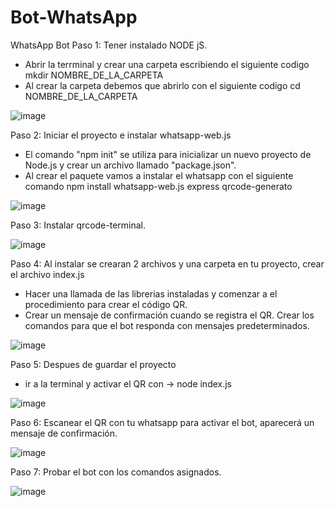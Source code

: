 # Bot-WhatsApp
WhatsApp Bot 
Paso 1: Tener instalado NODE jS.
* Abrir la terrminal y crear una carpeta escribiendo el siguiente codigo   mkdir NOMBRE_DE_LA_CARPETA
* Al crear la carpeta debemos que abrirlo con el siguiente codigo    cd NOMBRE_DE_LA_CARPETA

![image](https://github.com/MaricieloCajan/Bot-WhatsApp/assets/125485990/380666d9-6825-4d1f-bf77-a7843c6ba497)

Paso 2: Iniciar el proyecto e instalar whatsapp-web.js
* El comando "npm init" se utiliza para inicializar un nuevo proyecto de Node.js y crear un archivo llamado "package.json".
* Al crear el paquete vamos a instalar el whatsapp con el siguiente comando    npm install whatsapp-web.js express qrcode-generato

![image](https://github.com/MaricieloCajan/Bot-WhatsApp/assets/125485990/4cac19c8-bcfd-45f0-9728-549f17395e9a)

Paso 3: Instalar qrcode-terminal.

![image](https://github.com/MaricieloCajan/Bot-WhatsApp/assets/125485990/7b6d681d-ce51-4991-9ce5-6d8af8470898)

Paso 4:  Al instalar se crearan 2 archivos y una carpeta en tu proyecto, crear el archivo index.js 
* Hacer una llamada de las librerias instaladas y comenzar a el procedimiento para crear el código QR. 
* Crear un mensaje de confirmación cuando se registra el QR. Crear los comandos para que el bot responda con mensajes predeterminados.

![image](https://github.com/MaricieloCajan/Bot-WhatsApp/assets/125485990/b59d4ead-a692-4691-b366-f0950e86c0a2)

Paso 5: Despues de guardar el proyecto
* ir a la terminal y activar el QR con -> node index.js

![image](https://github.com/MaricieloCajan/Bot-WhatsApp/assets/125485990/38cbe812-03a5-472b-86dc-ff81777f2a7a)

Paso 6: Escanear el QR con tu whatsapp para activar el bot, aparecerá un mensaje de confirmación.

![image](https://github.com/MaricieloCajan/Bot-WhatsApp/assets/125485990/7922b619-2cf6-4030-81ce-86b9912018da)

Paso 7: Probar el bot con los comandos asignados.

![image](https://github.com/MaricieloCajan/Bot-WhatsApp/assets/125485990/4f954345-167b-4bdd-b55f-6487475fa83d)
